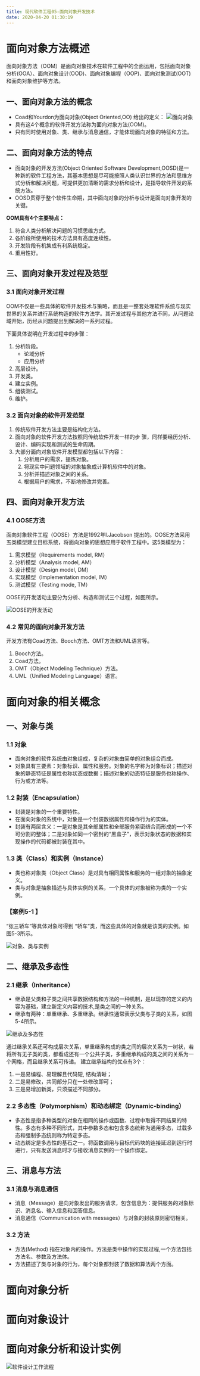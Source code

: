 ```yaml
---
title: 现代软件工程05-面向对象开发技术
date: 2020-04-20 01:30:19
---
```


# 面向对象方法概述

面向对象方法（OOM）是面向对象技术在软件工程中的全面运用，包括面向对象分析(OOA）、面向对象设计(OOD)、面向对象编程（OOP)、面向对象测试(OOT)和面向对象维护等方法。

## 一、面向对象方法的概念

- Coad和Yourdon为面向对象(Object Oriented,OO) 给出的定义：
  ![面向对象](./现代软件工程05-面向对象开发技术/面向对象.png)
- 具有这4个概念的软件开发方法称为面向对象方法(OOM)。
- 只有同时使用对象、类、继承与消息通信，才能体现面向对象的特征和方法。

## 二、面向对象方法的特点

- 面向对象的开发方法(Object Oriented Software Development,OOSD)是一种新的软件工程方法，其基本思想是尽可能按照人类认识世界的方法和思维方式分析和解决问题，可提供更加清晰的需求分析和设计，是指导软件开发的系统方法。
- OOSD贯穿于整个软件生命期，其中面向对象的分析与设计是面向对象开发的关键。

**OOM具有4个主要特点：**

1. 符合人类分析解决问题的习惯思维方式。
2. 各阶段所使用的技术方法具有高度连续性。
3. 开发阶段有机集成有利系统稳定。
4. 重用性好。

## 三、面向对象开发过程及范型

### 3.1 面向对象开发过程

OOM不仅是一些具体的软件开发技术与策略，而且是一整套处理软件系统与现实世界的关系并进行系统构造的软件方法学。其开发过程与其他方法不同，从问题论域开始，历经从问题提出到解决的一系列过程。

下面具体说明在开发过程中的步骤：

1. 分析阶段。
   - 论域分析
   - 应用分析
2. 高层设计。
3. 开发类。
4. 建立实例。
5. 组装测试。
6. 维护。

### 3.2 面向对象的软件开发范型

1. 传统软件开发方法主要是结构化方法。
2. 面向对象的软件开发方法按照同传统软件开发一样的步 骤，同样要经历分析、设计、编码实现和测试的生命周期。
3. 大部分面向对象软件开发模型都包括以下内容：
   1. 分析用户的需求，提炼对象。
   2. 将现实中问题领域的对象抽象成计算机软件中的对象。
   3. 分析并描述对象之间的关系。
   4. 根据用户的需求，不断地修改并完善。 

## 四、面向对象开发方法

### 4.1 OOSE方法

面向对象软件工程（OOSE）方法是1992年I.Jacobson 提出的。OOSE方法采用五类模型建立目标系统，将面向对象的思想应用于软件工程中。这5类模型为：

1. 需求模型（Requirements model, RM）
2. 分析模型（Analysis model, AM）
3. 设计模型（Design model, DM）
4. 实现模型（Implementation model, IM）
5. 测试模型（Testing mode, TM）

OOSE的开发活动主要分为分析、构造和测试三个过程，如图所示。 

![OOSE的开发活动](./现代软件工程05-面向对象开发技术/OOSE的开发活动.png)

### 4.2 常见的面向对象开发方法

开发方法有Coad方法、Booch方法、OMT方法和UML语言等。

1. Booch方法。
2. Coad方法。
3. OMT（Object Modeling Technique）方法。
4. UML（Unified Modeling Language）语言。

# 面向对象的相关概念

## 一、对象与类

### 1.1 对象

- 面向对象的软件系统由对象组成，复杂的对象由简单的对象组合而成。
- 对象具有三要素：对象标识、属性和服务。对象的名字称为对象标识；描述对象的静态特征是属性也称状态或数据；描述对象的动态特征是服务也称操作、行为或方法等。

 ### 1.2 封装（Encapsulation）

- 封装是对象的一个重要特性。
- 在面向对象的系统中，对象是一个封装数据属性和操作行为的实体。
- 封装有两层含义：一是对象是其全部属性和全部服务紧密结合而形成的一个不可分割的整体；二是对象如同一个密封的“黑盒子”，表示对象状态的数据和实现操作的代码都被封装在其中。

### 1.3 类（Class）和实例（Instance）

- 类也称对象类（Object Class）是对具有相同属性和服务的一组对象的抽象定义。
- 类与对象是抽象描述与具体实例的关系，一个具体的对象被称为类的一个实例。

### 【案例5-1 】 

“张三轿车”等具体对象可得到 “轿车”类，而这些具体的对象就是该类的实例。如图5-3所示。

![对象、类与实例](./现代软件工程05-面向对象开发技术/对象、类与实例.png)

## 二、继承及多态性

### 2.1  继承（Inheritance）

- 继承是父类和子类之间共享数据结构和方法的一种机制，是以现存的定义的内容为基础，建立新定义内容的技术,是类之间的一种关系。
- 继承有两种：单重继承、多重继承。继承性通常表示父类与子类的关系，如图5-4所示。

![继承及多态性](./现代软件工程05-面向对象开发技术/继承及多态性.png)

通过继承关系还可构成层次关系，单重继承构成的类之间的层次关系为一树状，若将所有无子类的类，都看成还有一个公共子类，多重继承构成的类之间的关系为一个网格，而且继承关系可传递。
建立继承结构的优点有3个：

1. 一是易编程、易理解且代码短, 结构清晰；
2. 二是易修改，共同部分只在一处修改即可；
3. 三是易增加新类，只须描述不同部分。

### 2.2 多态性（Polymorphism）和动态绑定（Dynamic-binding）

- 多态性是指多种类型的对象在相同的操作或函数、过程中取得不同结果的特性。多态有多种不同形式，其中参数多态和包含多态统称为通用多态，过载多态和强制多态统则称为特定多态。
- 动态绑定是多态性的基石之一。将函数调用与目标代码块的连接延迟到运行时进行，只有发送消息时才与接收消息实例的一个操作绑定。

## 三、消息与方法

###  3.1 消息与消息通信

- 消息（Message）是向对象发出的服务请求，包含信息为：提供服务的对象标识、消息名、输入信息和回答信息。
- 消息通信（Communication with messages）与对象的封装原则密切相关。

### 3.2 方法

- 方法(Method) 指在对象内的操作。方法是类中操作的实现过程,一个方法包括方法名、参数及方法体。
- 方法描述了类与对象的行为，每个对象都封装了数据和算法两个方面。

# 面向对象分析

# 面向对象设计

# 面向对象分析和设计实例


![软件设计工作流程](./现代软件工程05-面向对象开发技术/软件设计工作流程.png)
